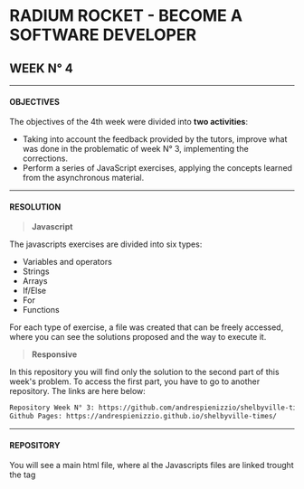 # RADIUM ROCKET - BECOME A SOFTWARE DEVELOPER

## WEEK N° 4
---
#### OBJECTIVES

The objectives of the 4th week were divided into **two activities**:

* Taking into account the feedback provided by the tutors, improve what was done in the problematic of week N° 3, implementing the corrections.
* Perform a series of JavaScript exercises, applying the concepts learned from the asynchronous material.
---
#### RESOLUTION

> **Javascript**

The javascripts exercises are divided into six types:

* Variables and operators
* Strings
* Arrays
* If/Else
* For
* Functions

For each type of exercise, a file was created that can be freely accessed, where you can see the solutions proposed and the way to execute it.

> **Responsive**

In this repository you will find only the solution to the second part of this week's problem. To access the first part, you have to go to another repository. The links are here below:

```sh
Repository Week N° 3: https://github.com/andrespienizzio/shelbyville-times
Github Pages: https://andrespienizzio.github.io/shelbyville-times/
```

---
#### REPOSITORY 
You will see a main html file, where al the Javascripts files are linked trought the tag <script>. Also, there is a folder where yo can see all the resolutions of the provided excercises. The solutions can be seen, apart from the code it self, if you open the html file, use the inspect tool in the browser and go to the console.

```sh
https://github.com/andrespienizzio/Week-4
```
---
